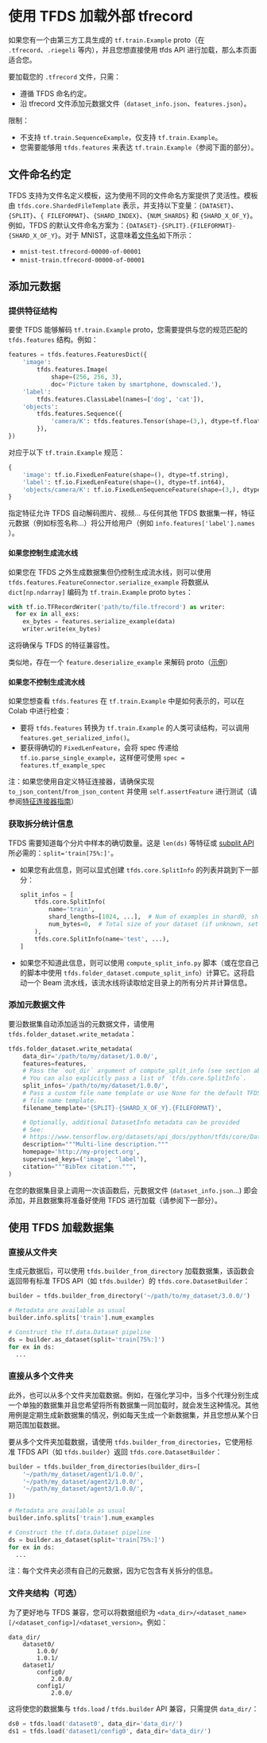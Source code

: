 # 使用 TFDS 加载外部 tfrecord

如果您有一个由第三方工具生成的 `tf.train.Example` proto（在 `.tfrecord`、`.riegeli` 等内），并且您想直接使用 tfds API 进行加载，那么本页面适合您。

要加载您的 `.tfrecord` 文件，只需：

- 遵循 TFDS 命名约定。
- 沿 tfrecord 文件添加元数据文件（`dataset_info.json`、`features.json`）。

限制：

- 不支持 `tf.train.SequenceExample`，仅支持 `tf.train.Example`。
- 您需要能够用 `tfds.features` 来表达 `tf.train.Example`（参阅下面的部分）。

## 文件命名约定

TFDS 支持为文件名定义模板，这为使用不同的文件命名方案提供了灵活性。模板由 `tfds.core.ShardedFileTemplate` 表示，并支持以下变量：`{DATASET}`、`{SPLIT}`、`{ FILEFORMAT}`、`{SHARD_INDEX}`、`{NUM_SHARDS}` 和 `{SHARD_X_OF_Y}`。例如，TFDS 的默认文件命名方案为：`{DATASET}-{SPLIT}.{FILEFORMAT}-{SHARD_X_OF_Y}`。对于 MNIST，这意味着[文件名](https://console.cloud.google.com/storage/browser/tfds-data/datasets/mnist/3.0.1)如下所示：

- `mnist-test.tfrecord-00000-of-00001`
- `mnist-train.tfrecord-00000-of-00001`

## 添加元数据

### 提供特征结构

要使 TFDS 能够解码 `tf.train.Example` proto，您需要提供与您的规范匹配的 `tfds.features` 结构。例如：

```python
features = tfds.features.FeaturesDict({
    'image':
        tfds.features.Image(
            shape=(256, 256, 3),
            doc='Picture taken by smartphone, downscaled.'),
    'label':
        tfds.features.ClassLabel(names=['dog', 'cat']),
    'objects':
        tfds.features.Sequence({
            'camera/K': tfds.features.Tensor(shape=(3,), dtype=tf.float32),
        }),
})
```

对应于以下 `tf.train.Example` 规范：

```python
{
    'image': tf.io.FixedLenFeature(shape=(), dtype=tf.string),
    'label': tf.io.FixedLenFeature(shape=(), dtype=tf.int64),
    'objects/camera/K': tf.io.FixedLenSequenceFeature(shape=(3,), dtype=tf.int64),
}
```

指定特征允许 TFDS 自动解码图片、视频… 与任何其他 TFDS 数据集一样，特征元数据（例如标签名称…）将公开给用户（例如 `info.features['label'].names` ）。

#### 如果您控制生成流水线

如果您在 TFDS 之外生成数据集但仍控制生成流水线，则可以使用 `tfds.features.FeatureConnector.serialize_example` 将数据从 `dict[np.ndarray]` 编码为 `tf.train.Example` proto `bytes`：

```python
with tf.io.TFRecordWriter('path/to/file.tfrecord') as writer:
  for ex in all_exs:
    ex_bytes = features.serialize_example(data)
    writer.write(ex_bytes)
```

这将确保与 TFDS 的特征兼容性。

类似地，存在一个 `feature.deserialize_example` 来解码 proto（[示例](https://www.tensorflow.org/datasets/features#serializedeserialize_to_proto)）

#### 如果您不控制生成流水线

如果您想查看 `tfds.features` 在 `tf.train.Example` 中是如何表示的，可以在 Colab 中进行检查：

- 要将 `tfds.features` 转换为 `tf.train.Example` 的人类可读结构，可以调用 `features.get_serialized_info()`。
- 要获得确切的 `FixedLenFeature`，会将 spec 传递给 `tf.io.parse_single_example`，这样便可使用 `spec = features.tf_example_spec`

注：如果您使用自定义特征连接器，请确保实现 `to_json_content`/`from_json_content` 并使用 `self.assertFeature` 进行测试（请参阅[特征连接器指南](https://www.tensorflow.org/datasets/features#create_your_own_tfdsfeaturesfeatureconnector)）

### 获取拆分统计信息

TFDS 需要知道每个分片中样本的确切数量。这是 `len(ds)` 等特征或 [subplit API](https://www.tensorflow.org/datasets/splits) 所必需的：`split='train[75%:]'`。

- 如果您有此信息，则可以显式创建 `tfds.core.SplitInfo` 的列表并跳到下一部分：

    ```python
    split_infos = [
        tfds.core.SplitInfo(
            name='train',
            shard_lengths=[1024, ...],  # Num of examples in shard0, shard1,...
            num_bytes=0,  # Total size of your dataset (if unknown, set to 0)
        ),
        tfds.core.SplitInfo(name='test', ...),
    ]
    ```

- 如果您不知道此信息，则可以使用 `compute_split_info.py` 脚本（或在您自己的脚本中使用 `tfds.folder_dataset.compute_split_info`）计算它。这将启动一个 Beam 流水线，该流水线将读取给定目录上的所有分片并计算信息。

### 添加元数据文件

要沿数据集自动添加适当的元数据文件，请使用 `tfds.folder_dataset.write_metadata`：

```python
tfds.folder_dataset.write_metadata(
    data_dir='/path/to/my/dataset/1.0.0/',
    features=features,
    # Pass the `out_dir` argument of compute_split_info (see section above)
    # You can also explicitly pass a list of `tfds.core.SplitInfo`.
    split_infos='/path/to/my/dataset/1.0.0/',
    # Pass a custom file name template or use None for the default TFDS
    # file name template.
    filename_template='{SPLIT}-{SHARD_X_OF_Y}.{FILEFORMAT}',

    # Optionally, additional DatasetInfo metadata can be provided
    # See:
    # https://www.tensorflow.org/datasets/api_docs/python/tfds/core/DatasetInfo
    description="""Multi-line description."""
    homepage='http://my-project.org',
    supervised_keys=('image', 'label'),
    citation="""BibTex citation.""",
)
```

在您的数据集目录上调用一次该函数后，元数据文件 (`dataset_info.json`...) 即会添加，并且数据集将准备好使用 TFDS 进行加载（请参阅下一部分）。

## 使用 TFDS 加载数据集

### 直接从文件夹

生成元数据后，可以使用 `tfds.builder_from_directory` 加载数据集，该函数会返回带有标准 TFDS API（如 `tfds.builder`）的 `tfds.core.DatasetBuilder`：

```python
builder = tfds.builder_from_directory('~/path/to/my_dataset/3.0.0/')

# Metadata are available as usual
builder.info.splits['train'].num_examples

# Construct the tf.data.Dataset pipeline
ds = builder.as_dataset(split='train[75%:]')
for ex in ds:
  ...
```

### 直接从多个文件夹

此外，也可以从多个文件夹加载数据。例如，在强化学习中，当多个代理分别生成一个单独的数据集并且您希望将所有数据集一同加载时，就会发生这种情况。其他用例是定期生成新数据集的情况，例如每天生成一个新数据集，并且您想从某个日期范围加载数据。

要从多个文件夹加载数据，请使用 `tfds.builder_from_directories`，它使用标准 TFDS API（如 `tfds.builder`）返回 `tfds.core.DatasetBuilder`：

```python
builder = tfds.builder_from_directories(builder_dirs=[
    '~/path/my_dataset/agent1/1.0.0/',
    '~/path/my_dataset/agent2/1.0.0/',
    '~/path/my_dataset/agent3/1.0.0/',
])

# Metadata are available as usual
builder.info.splits['train'].num_examples

# Construct the tf.data.Dataset pipeline
ds = builder.as_dataset(split='train[75%:]')
for ex in ds:
  ...
```

注：每个文件夹必须有自己的元数据，因为它包含有关拆分的信息。

### 文件夹结构（可选）

为了更好地与 TFDS 兼容，您可以将数据组织为 `<data_dir>/<dataset_name>[/<dataset_config>]/<dataset_version>`。例如：

```
data_dir/
    dataset0/
        1.0.0/
        1.0.1/
    dataset1/
        config0/
            2.0.0/
        config1/
            2.0.0/
```

这将使您的数据集与 `tfds.load` / `tfds.builder` API 兼容，只需提供 `data_dir/`：

```python
ds0 = tfds.load('dataset0', data_dir='data_dir/')
ds1 = tfds.load('dataset1/config0', data_dir='data_dir/')
```
